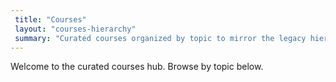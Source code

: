 ```yaml
---
 title: "Courses"
 layout: "courses-hierarchy"
 summary: "Curated courses organized by topic to mirror the legacy hierarchy."
---
```


Welcome to the curated courses hub. Browse by topic below.
